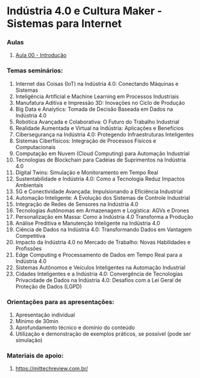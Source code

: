 <h1>Indústria 4.0 e Cultura Maker - Sistemas para Internet</h1>

<h3>Aulas </h3>
<ol>
  <li><a href="https://www.canva.com/design/DAGUTSW0S0U/qF4WF4dtUvdI2d4F1Ci5fg/edit?utm_content=DAGUTSW0S0U&utm_campaign=designshare&utm_medium=link2&utm_source=sharebutton">Aula 00 - Introdução</a></li>
</ol>

<h3>Temas seminários: </h3>
<ol>
  <li>Internet das Coisas (IoT) na Indústria 4.0: Conectando Máquinas e Sistemas</li>
  <li>Inteligência Artificial e Machine Learning em Processos Industriais</li>
  <li>Manufatura Aditiva e Impressão 3D: Inovações no Ciclo de Produção</li>
  <li>Big Data e Analytics: Tomada de Decisão Baseada em Dados na Indústria 4.0</li>
  <li>Robótica Avançada e Colaborativa: O Futuro do Trabalho Industrial</li>
  <li>Realidade Aumentada e Virtual na Indústria: Aplicações e Benefícios</li>
  <li>Cibersegurança na Indústria 4.0: Protegendo Infraestruturas Inteligentes</li>
  <li>Sistemas Ciberfísicos: Integração de Processos Físicos e Computacionais</li>
  <li>Computação em Nuvem (Cloud Computing) para Automação Industrial</li>
  <li>Tecnologias de Blockchain para Cadeias de Suprimentos na Indústria 4.0</li>
  <li>Digital Twins: Simulação e Monitoramento em Tempo Real</li>
  <li>Sustentabilidade e Indústria 4.0: Como a Tecnologia Reduz Impactos Ambientais</li>
  <li>5G e Conectividade Avançada: Impulsionando a Eficiência Industrial</li>
  <li>Automação Inteligente: A Evolução dos Sistemas de Controle Industrial</li>
  <li>Integração de Redes de Sensores na Indústria 4.0</li>
  <li>Tecnologias Autônomas em Armazenagem e Logística: AGVs e Drones</li>
  <li>Personalização em Massa: Como a Indústria 4.0 Transforma a Produção</li>
  <li>Análise Preditiva e Manutenção Inteligente na Indústria 4.0</li>
  <li>Ciência de Dados na Indústria 4.0: Transformando Dados em Vantagem Competitiva</li>
  <li>Impacto da Indústria 4.0 no Mercado de Trabalho: Novas Habilidades e Profissões</li>
  <li>Edge Computing e Processamento de Dados em Tempo Real para a Indústria 4.0</li>
  <li>Sistemas Autônomos e Veículos Inteligentes na Automação Industrial</li>
  <li>Cidades Inteligentes e a Indústria 4.0: Convergência de Tecnologias</li>
  <lo>Privacidade de Dados na Indústria 4.0: Desafios com a Lei Geral de Proteção de Dados (LGPD)</li>
</ol>

<H3>Orientações para as apresentações:</H3>
<ol>
  <li>Apresentação individual</li>
  <li>Mínimo de 30min</li>
  <li>Aprofundamento técnico e domínio do conteúdo</li>
  <li>Utilização e demonstração de exemplos práticos, se possível (pode ser simulação)</li>
</ol>


<H3>Materiais de apoio:</H3>
<ol>
  <li><a href="https://mittechreview.com.br/">https://mittechreview.com.br/</a></li>
</ol>


